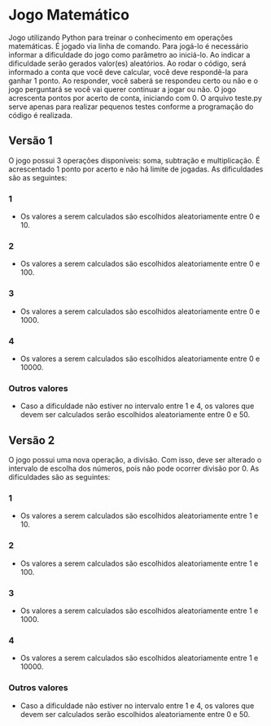 # Jogo Matemático
Jogo utilizando Python para treinar o conhecimento em operações matemáticas. É jogado via linha de comando.
Para jogá-lo é necessário informar a dificuldade do jogo como parâmetro ao iniciá-lo. Ao indicar a dificuldade serão gerados valor(es) aleatórios. Ao rodar o código, será informado a conta que você deve calcular, você deve respondê-la para ganhar 1 ponto. Ao responder, você saberá se respondeu certo ou não e o jogo perguntará se você vai querer continuar a jogar ou não. O jogo acrescenta pontos por acerto de conta, iniciando com 0.
O arquivo teste.py serve apenas para realizar pequenos testes conforme a programação do código é realizada.

## Versão 1
O jogo possui 3 operações disponíveis: soma, subtração e multiplicação. É acrescentado 1 ponto por acerto e não há limite de jogadas.
As dificuldades são as seguintes:
### 1
- Os valores a serem calculados são escolhidos aleatoriamente entre 0 e 10.
### 2
- Os valores a serem calculados são escolhidos aleatoriamente entre 0 e 100.
### 3
- Os valores a serem calculados são escolhidos aleatoriamente entre 0 e 1000.
### 4
- Os valores a serem calculados são escolhidos aleatoriamente entre 0 e 10000.
### Outros valores
- Caso a dificuldade não estiver no intervalo entre 1 e 4, os valores que devem ser calculados serão escolhidos aleatoriamente entre 0 e 50.

## Versão 2
O jogo possui uma nova operação, a divisão. Com isso, deve ser alterado o intervalo de escolha dos números, pois não pode ocorrer divisão por 0.
As dificuldades são as seguintes:
### 1
- Os valores a serem calculados são escolhidos aleatoriamente entre 1 e 10.
### 2
- Os valores a serem calculados são escolhidos aleatoriamente entre 1 e 100.
### 3
- Os valores a serem calculados são escolhidos aleatoriamente entre 1 e 1000.
### 4
- Os valores a serem calculados são escolhidos aleatoriamente entre 1 e 10000.
### Outros valores
- Caso a dificuldade não estiver no intervalo entre 1 e 4, os valores que devem ser calculados serão escolhidos aleatoriamente entre 0 e 50.
